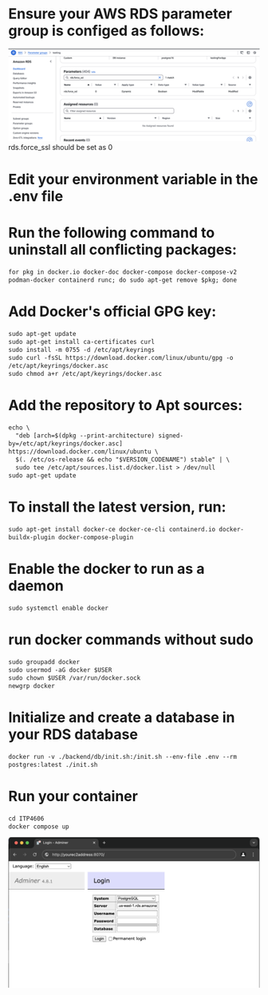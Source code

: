 # Ensure your AWS RDS parameter group is configed as follows:
![screenshot](./rdsparamgroup.png)
rds.force_ssl should be set as 0

# Edit your environment variable in the .env file

# Run the following command to uninstall all conflicting packages:
```
for pkg in docker.io docker-doc docker-compose docker-compose-v2 podman-docker containerd runc; do sudo apt-get remove $pkg; done
```

# Add Docker's official GPG key:
```
sudo apt-get update
sudo apt-get install ca-certificates curl
sudo install -m 0755 -d /etc/apt/keyrings
sudo curl -fsSL https://download.docker.com/linux/ubuntu/gpg -o /etc/apt/keyrings/docker.asc
sudo chmod a+r /etc/apt/keyrings/docker.asc
```
# Add the repository to Apt sources:
```
echo \
  "deb [arch=$(dpkg --print-architecture) signed-by=/etc/apt/keyrings/docker.asc] https://download.docker.com/linux/ubuntu \
  $(. /etc/os-release && echo "$VERSION_CODENAME") stable" | \
  sudo tee /etc/apt/sources.list.d/docker.list > /dev/null
sudo apt-get update
```

# To install the latest version, run:
```
sudo apt-get install docker-ce docker-ce-cli containerd.io docker-buildx-plugin docker-compose-plugin
```

# Enable the docker to run as a daemon
```
sudo systemctl enable docker
```

# run docker commands without sudo
```
sudo groupadd docker
sudo usermod -aG docker $USER
sudo chown $USER /var/run/docker.sock
newgrp docker
```

# Initialize and create a database in your RDS database
```
docker run -v ./backend/db/init.sh:/init.sh --env-file .env --rm postgres:latest ./init.sh
```

# Run your container
```
cd ITP4606
docker compose up
```

![screenshot](./screencap.png)